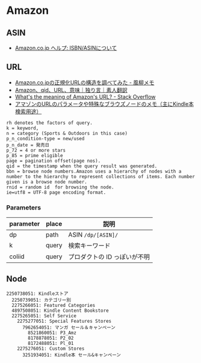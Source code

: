 # Amazon

## ASIN

- [Amazon.co.jp ヘルプ: ISBN/ASINについて](https://www.amazon.co.jp/gp/help/customer/display.html?nodeId=201889580)

## URL

- [Amazon.co.jpの正規化URLの構造を調べてみた - 風柳メモ](https://memo.furyutei.work/entry/20141018/1413593100)
- [Amazon、qid、URL、意味｜独り言｜素人翻訳](http://goutou.mamagoto.com/%E7%8B%AC%E3%82%8A%E8%A8%80/amazon%E3%80%81qid%E3%80%81url%E3%80%81%E6%84%8F%E5%91%B3)
- [What's the meaning of Amazon's URL? - Stack Overflow](https://stackoverflow.com/questions/20610070/whats-the-meaning-of-amazons-url/40978204)
- [アマゾンのURLのパラメータや特殊なブラウズノードのメモ（主にKindle本検索用途）](https://chalow.net/2020-05-06-1.html)
```
rh denotes the factors of query.
k = keyword,
n = category (Sports & Outdoors in this case)
p_n_condition-type = new/used
p_n_date = 発売日
p_72 = 4 or more stars
p_85 = prime eligible
page = pagination offset(page nos).
qid = the timestamp when the query result was generated.
bbn = browse node numbers.Amazon uses a hierarchy of nodes with a number to the hierarchy to represent collections of items. Each number given is a browse node number.
rnid = random id  for browsing the node.
ie=utf8 = UTF-8 page encoding format.
```

### Parameters

|parameter|place|説明|
|---|---|---|
|dp|path|ASIN `/dp/[ASIN]/`|
|k|query|検索キーワード|
|coliid|query|プロダクトの ID っぽいが不明|

## Node

```
2250738051: Kindleストア
  2250739051: カテゴリー別
  2275266051: Featured Categories
  4897508051: Kindle Content Bookstore
  2275265051: Self Service
    2275277051: Special Features Stores
      7962654051: マンガ セール＆キャンペーン
        8521860051: P3_Amz
        8178878051: P2_02
        8172488051: Pl_01
    2275276051: Custom Stores
      3251934051: Kindle本 セール&キャンペーン
```
